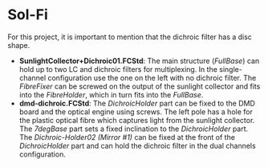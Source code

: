 # Sol-Fi

For this project, it is important to mention that the dichroic filter has a disc shape.

* **SunlightCollector+Dichroic01.FCStd**: The main structure (_FullBase_) can hold up to two LC and dichroic filters for multiplexing. In the single-channel configuration use the one on the left with no dichroic filter. The _FibreFixer_ can be screwed on the output of the sunlight collector and fits into the _FibreHolder_, which in turn fits into the _FullBase_.
* **dmd-dichroic.FCStd**: The _DichroicHolder_ part can be fixed to the DMD board and the optical engine using screws. The left pole has a hole for the plastic optical fibre which captures light from the sunlight collector. The _7degBase_ part sets a fixed inclination to the _DichroicHolder_ part. The _Dichroic-Holder02 (Mirror #1)_ can be fixed at the front of the  _DichroicHolder_ part and can hold the dichroic filter in the dual channels configuration.
